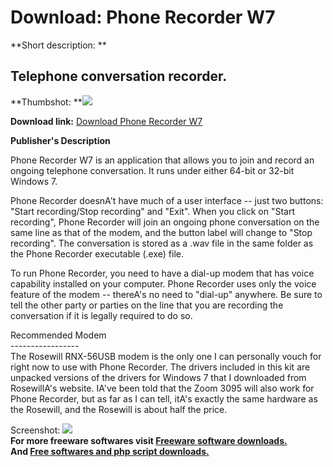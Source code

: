 # Download: Phone Recorder W7

**Short description: **

## Telephone conversation recorder.

  
**Thumbshot: **![](http://www.freewarefiles.com/screenshot/nopic.gif)   
  
**Download link:** [Download Phone Recorder W7](http://freesoftwares.boysofts.com/Phone-Recorder_program_69984.html)  
  

**Publisher's Description**  
  

Phone Recorder W7 is an application that allows you to join and record an
ongoing telephone conversation. It runs under either 64-bit or 32-bit Windows
7.

Phone Recorder doesnA't have much of a user interface -- just two buttons:  
"Start recording/Stop recording" and "Exit". When you click on "Start
recording", Phone Recorder will join an ongoing phone conversation on the same
line as that of the modem, and the button label will change to "Stop
recording". The conversation is stored as a .wav file in the same folder as
the Phone Recorder executable (.exe) file.

To run Phone Recorder, you need to have a dial-up modem that has voice
capability installed on your computer. Phone Recorder uses only the voice
feature of the modem -- thereA's no need to "dial-up" anywhere. Be sure to
tell the other party or parties on the line that you are recording the
conversation if it is legally required to do so.

Recommended Modem  
\-----------------  
The Rosewill RNX-56USB modem is the only one I can personally vouch for right
now to use with Phone Recorder. The drivers included in this kit are unpacked
versions of the drivers for Windows 7 that I downloaded from RosewillA's
website. IA've been told that the Zoom 3095 will also work for Phone Recorder,
but as far as I can tell, itA's exactly the same hardware as the Rosewill, and
the Rosewill is about half the price.

  
  
Screenshot: ![](http://www.freewarefiles.com/screenshot/nopic.gif)  
**For more freeware softwares visit [Freeware software downloads.](http://freesoftwares.boysofts.com/)**   
**And [Free softwares and php script downloads.](http://www.boysofts.com/)**


